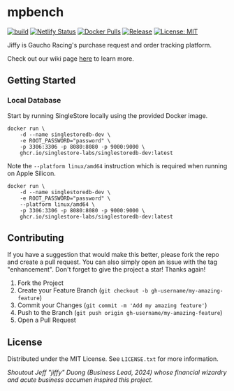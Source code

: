 # mpbench

[![build](https://github.com/Gaucho-Racing/jiffy/actions/workflows/build.yml/badge.svg)](https://github.com/Gaucho-Racing/jiffy/actions/workflows/build.yml)
[![Netlify Status](https://api.netlify.com/api/v1/badges/c761998a-1e64-4f7c-9d31-7e69d63b30c0/deploy-status)](https://app.netlify.com/sites/gr-jiffy/deploys)
[![Docker Pulls](https://img.shields.io/docker/pulls/gauchoracing/jiffy?style=flat-square)](https://hub.docker.com/r/gauchoracing/jiffy)
[![Release](https://img.shields.io/github/release/gaucho-racing/jiffy.svg?style=flat-square)](https://github.com/gaucho-racing/jiffy/releases)
[![License: MIT](https://img.shields.io/badge/License-MIT-yellow.svg)](https://opensource.org/licenses/MIT)

Jiffy is Gaucho Racing's purchase request and order tracking platform.

Check out our wiki page [here](https://wiki.gauchoracing.com/books/jiffy) to learn more.

## Getting Started

### Local Database

Start by running SingleStore locally using the provided Docker image.

```
docker run \
    -d --name singlestoredb-dev \
    -e ROOT_PASSWORD="password" \
    -p 3306:3306 -p 8080:8080 -p 9000:9000 \
    ghcr.io/singlestore-labs/singlestoredb-dev:latest
```

Note the `--platform linux/amd64` instruction which is required when running on Apple Silicon.

```
docker run \
    -d --name singlestoredb-dev \
    -e ROOT_PASSWORD="password" \
    --platform linux/amd64 \
    -p 3306:3306 -p 8080:8080 -p 9000:9000 \
    ghcr.io/singlestore-labs/singlestoredb-dev:latest
```

## Contributing

If you have a suggestion that would make this better, please fork the repo and create a pull request. You can also simply open an issue with the tag "enhancement".
Don't forget to give the project a star! Thanks again!

1. Fork the Project
2. Create your Feature Branch (`git checkout -b gh-username/my-amazing-feature`)
3. Commit your Changes (`git commit -m 'Add my amazing feature'`)
4. Push to the Branch (`git push origin gh-username/my-amazing-feature`)
5. Open a Pull Request

## License

Distributed under the MIT License. See `LICENSE.txt` for more information.

_Shoutout Jeff "jiffy" Duong (Business Lead, 2024) whose financial wizardry and acute business accumen inspired this project._
